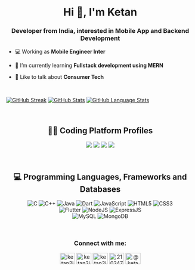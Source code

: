 <h1 align="center">Hi 👋, I'm Ketan</h1>
<h3 align="center">Developer from India, interested in Mobile App and Backend Development</h3>

- 💻  Working as **Mobile Engineer Inter**

- 🌱 I’m currently learning **Fullstack development using MERN**

- 💬 Like to talk about **Consumer Tech**


<br>

[![GitHub Streak](https://github-readme-streak-stats.herokuapp.com?user=ketan2jangid&theme=merko&border_radius=5&card_width=400)]()
[![GitHub Stats](https://github-readme-stats.vercel.app/api?username=ketan2jangid&show_icons=true&hide_border=false&theme=merko&border_radius=5&card_width=400)](https://github-readme-stats.vercel.app/api?username=ketan2jangid&show_icons=true&hide_border=false&theme=merko)
[![GitHub Language Stats](https://github-readme-stats.vercel.app/api/top-langs/?username=ketan2jangid&layout=compact&theme=merko&border_radius=5&card_width=840)](https://github-readme-stats.vercel.app/api/top-langs/?username=ketan2jangid&layout=compact&theme=merko)


<br>

<h2 align="center">👨‍💻 Coding Platform Profiles</h2>
<p align="center">
<a target="_blank" href="https://leetcode.com/ketan2jangid/"><img src="https://img.shields.io/badge/Leetcode-%2312100E.svg?&style=for-the-badge&logo=leetcode&logoColor=white" /></a>
<a target="_blank" href="https://www.codechef.com/users/ketan2jangid"><img src="https://img.shields.io/badge/-CodeChef-E8D9D3?style=for-the-badge&logo=CodeChef&logoColor=brown" /></a>
<a target="_blank" href="https://www.hackerrank.com/ketan2jangid/"><img src="https://img.shields.io/badge/-Hackerrank-2EC866?style=for-the-badge&logo=HackerRank&logoColor=white" /></a>
<a target="_blank" href="https://auth.geeksforgeeks.org/user/ketanjangid786/practice/"><img src="https://img.shields.io/badge/GeeksforGeeks-298D46?style=for-the-badge&logo=geeksforgeeks&logoColor=white" /></a>
</p>

<br>

<h2 align="center"> 💻 Programming Languages, Frameworks and Databases</h2>
<p align="center">
  <img alt="C" src="https://img.shields.io/badge/c%20-%230068B6.svg?&style=for-the-badge&logo=c&logoColor=white"/>
  <img alt="C++" src="https://img.shields.io/badge/c++%20-%2300599C.svg?&style=for-the-badge&logo=c%2B%2B&ogoColor=white"/>
<img alt="Java" src="https://img.shields.io/badge/Java-ED8B00?style=for-the-badge&logo=openjdk&logoColor=white"/>
  <img alt="Dart" src="https://img.shields.io/badge/Dart-0175C2?style=for-the-badge&logo=dart&logoColor=white"/>
  <img alt="JavaScript" src="https://img.shields.io/badge/JavaScript-323330?style=for-the-badge&logo=javascript&logoColor=F7DF1E"/>
<img alt="HTML5" src="https://img.shields.io/badge/html5%20-%23E34F26.svg?&style=for-the-badge&logo=html5&logoColor=white"/>
<img alt="CSS3" src="https://img.shields.io/badge/css3%20-%231572B6.svg?&style=for-the-badge&logo=css3&logoColor=white"/>

<br>

<img alt="Flutter" src="https://img.shields.io/badge/Flutter-02569B?style=for-the-badge&logo=flutter&logoColor=white"/>
<img alt="NodeJS" src="https://img.shields.io/badge/Node.js-43853D?style=for-the-badge&logo=node.js&logoColor=white"/>
<img alt="ExpressJS" src="https://img.shields.io/badge/Express.js-404D59?style=for-the-badge"/>

<br>

<img alt="MySQL" src="https://img.shields.io/badge/MySQL-00000F?style=for-the-badge&logo=mysql&logoColor=white"/>
<img alt="MongoDB" src="https://img.shields.io/badge/MongoDB-4EA94B?style=for-the-badge&logo=mongodb&logoColor=white"/>


</p>
<br>

<h3 align="center">Connect with me:</h3>
<p align="center">
<a href="https://dev.to/ketan2jangid" target="blank"><img align="center" src="https://raw.githubusercontent.com/rahuldkjain/github-profile-readme-generator/master/src/images/icons/Social/devto.svg" alt="ketan2jangid" height="30" width="40" /></a>
<a href="https://twitter.com/ketan2jangid" target="blank"><img align="center" src="https://raw.githubusercontent.com/rahuldkjain/github-profile-readme-generator/master/src/images/icons/Social/twitter.svg" alt="ketan2jangid" height="30" width="40" /></a>
<a href="https://linkedin.com/in/ketan2jangid" target="blank"><img align="center" src="https://raw.githubusercontent.com/rahuldkjain/github-profile-readme-generator/master/src/images/icons/Social/linked-in-alt.svg" alt="ketan2jangid" height="30" width="40" /></a>
<a href="https://stackoverflow.com/users/21024752" target="blank"><img align="center" src="https://raw.githubusercontent.com/rahuldkjain/github-profile-readme-generator/master/src/images/icons/Social/stack-overflow.svg" alt="21024752" height="30" width="40" /></a>
<a href="https://medium.com/@ketan2jangid" target="blank"><img align="center" src="https://raw.githubusercontent.com/rahuldkjain/github-profile-readme-generator/master/src/images/icons/Social/medium.svg" alt="@ketan2jangid" height="30" width="40" /></a>
</p>

